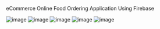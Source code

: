 eCommerce Online Food Ordering Application Using Firebase

![image](https://user-images.githubusercontent.com/90409311/156402734-451e79c9-b131-4657-a6f3-19cc117f1621.png) ![image](https://user-images.githubusercontent.com/90409311/156400328-5b1cab55-4230-4d12-babe-2f1d090e305a.png) ![image](https://user-images.githubusercontent.com/90409311/156401079-0f95e5ae-2220-4683-9894-64342b87b11f.png) ![image](https://user-images.githubusercontent.com/90409311/156401317-c9e1bb10-c457-4482-afed-4882ec44274f.png) ![image](https://user-images.githubusercontent.com/90409311/156401447-0ebf2ff2-bedb-420b-b168-12a52c5a0c19.png)
